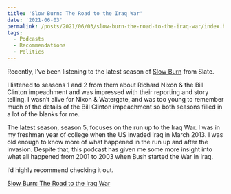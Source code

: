 ```yaml
---
title: 'Slow Burn: The Road to the Iraq War'
date: '2021-06-03'
permalink: /posts/2021/06/03/slow-burn-the-road-to-the-iraq-war/index.html
tags:
  - Podcasts
  - Recommendations
  - Politics
---
```


Recently, I’ve been listening to the latest season of [Slow Burn](https://slate.com/podcasts/slow-burn/s5/road-to-the-iraq-war) from Slate.
<!-- excerpt -->

I listened to seasons 1 and 2 from them about Richard Nixon & the Bill Clinton impeachment and was impressed with their reporting and story telling. I wasn’t alive for Nixon & Watergate, and was too young to remember much of the details of the Bill Clinton impeachment so both seasons filled in a lot of the blanks for me.

The latest season, season 5, focuses on the run up to the Iraq War. I was in my freshman year of college when the US invaded Iraq in March 2013. I was old enough to know more of what happened in the run up and after the invasion. Despite that, this podcast has given me some more insight into what all happened from 2001 to 2003 when Bush started the War in Iraq.

I’d highly recommend checking it out.

[Slow Burn: The Road to the Iraq War](https://slate.com/podcasts/slow-burn/s5/road-to-the-iraq-war)
